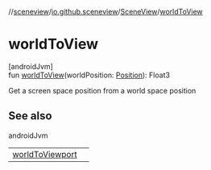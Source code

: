 //[sceneview](../../../index.md)/[io.github.sceneview](../index.md)/[SceneView](index.md)/[worldToView](world-to-view.md)

# worldToView

[androidJvm]\
fun [worldToView](world-to-view.md)(worldPosition: [Position](../../io.github.sceneview.math/index.md#945960193%2FClasslikes%2F-1571379623)): Float3

Get a screen space position from a world space position

## See also

androidJvm

| | |
|---|---|
| [worldToViewport](../../io.github.sceneview.view/world-to-viewport.md) |  |
